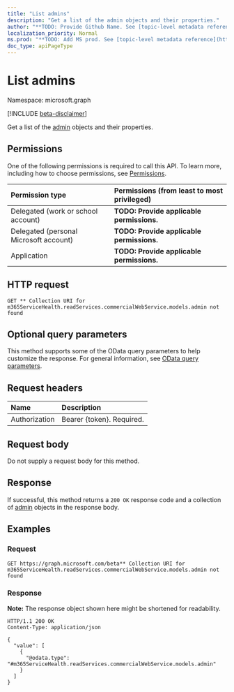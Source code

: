 ```yaml
---
title: "List admins"
description: "Get a list of the admin objects and their properties."
author: "**TODO: Provide Github Name. See [topic-level metadata reference](https://msgo.azurewebsites.net/add/document/guidelines/metadata.html#topic-level-metadata)**"
localization_priority: Normal
ms.prod: "**TODO: Add MS prod. See [topic-level metadata reference](https://msgo.azurewebsites.net/add/document/guidelines/metadata.html#topic-level-metadata)**"
doc_type: apiPageType
---
```


# List admins
Namespace: microsoft.graph

[!INCLUDE [beta-disclaimer](../../includes/beta-disclaimer.md)]

Get a list of the [admin](../resources/admin.md) objects and their properties.

## Permissions
One of the following permissions is required to call this API. To learn more, including how to choose permissions, see [Permissions](/graph/permissions-reference).

|Permission type|Permissions (from least to most privileged)|
|:---|:---|
|Delegated (work or school account)|**TODO: Provide applicable permissions.**|
|Delegated (personal Microsoft account)|**TODO: Provide applicable permissions.**|
|Application|**TODO: Provide applicable permissions.**|

## HTTP request

<!-- {
  "blockType": "ignored"
}
-->
``` http
GET ** Collection URI for m365ServiceHealth.readServices.commercialWebService.models.admin not found
```

## Optional query parameters
This method supports some of the OData query parameters to help customize the response. For general information, see [OData query parameters](/graph/query-parameters).

## Request headers
|Name|Description|
|:---|:---|
|Authorization|Bearer {token}. Required.|

## Request body
Do not supply a request body for this method.

## Response

If successful, this method returns a `200 OK` response code and a collection of [admin](../resources/admin.md) objects in the response body.

## Examples

### Request
<!-- {
  "blockType": "request",
  "name": "list_admin"
}
-->
``` http
GET https://graph.microsoft.com/beta** Collection URI for m365ServiceHealth.readServices.commercialWebService.models.admin not found
```


### Response
**Note:** The response object shown here might be shortened for readability.
<!-- {
  "blockType": "response",
  "truncated": true,
  "@odata.type": "Collection(m365ServiceHealth.readServices.commercialWebService.models.admin)"
}
-->
``` http
HTTP/1.1 200 OK
Content-Type: application/json

{
  "value": [
    {
      "@odata.type": "#m365ServiceHealth.readServices.commercialWebService.models.admin"
    }
  ]
}
```

